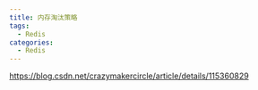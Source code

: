 ```yaml
---
title: 内存淘汰策略
tags:
  - Redis
categories:
  - Redis
---
```




https://blog.csdn.net/crazymakercircle/article/details/115360829